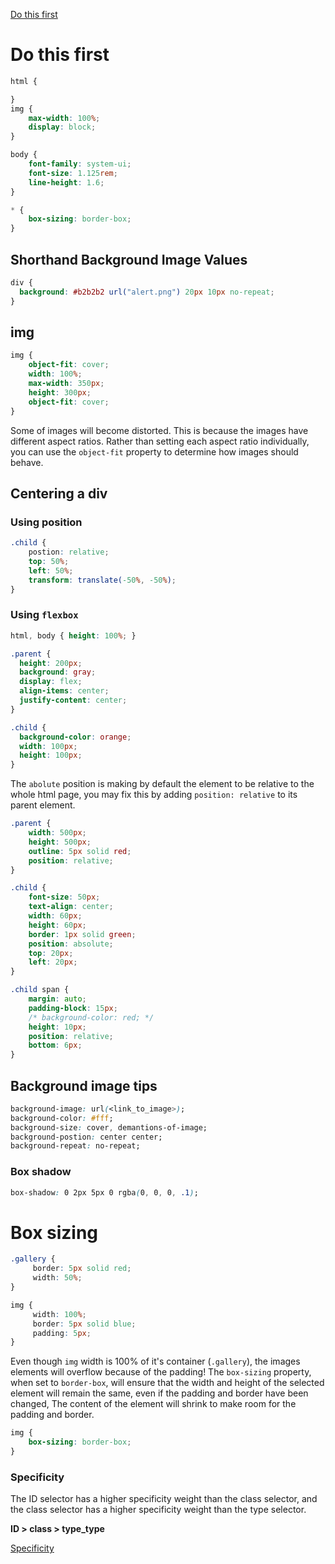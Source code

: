 
[Do this first](https://youtube.com/shorts/ydGti7sLVOc?si=0j_YuIfC0xMwP_0x)
# Do this first

```css
html {

}
img {
	max-width: 100%;
	display: block;
}

body {
	font-family: system-ui;
	font-size: 1.125rem;
	line-height: 1.6;
}

* {
	box-sizing: border-box;
}
```
## Shorthand Background Image Values

```css
div {
  background: #b2b2b2 url("alert.png") 20px 10px no-repeat;
}
```

## img

```css
img {
	object-fit: cover;
	width: 100%;
	max-width: 350px;
	height: 300px;
	object-fit: cover;
}
```

Some of images will become distorted. This is because the images have different aspect ratios. Rather than setting each aspect ratio individually, you can use the `object-fit` property to determine how images should behave.

## Centering a div

### Using position

```css
.child {
	postion: relative;
	top: 50%;
	left: 50%;
	transform: translate(-50%, -50%);
}
```

### Using `flexbox`

```css
html, body { height: 100%; }

.parent {
  height: 200px;
  background: gray;
  display: flex;
  align-items: center;
  justify-content: center;
}

.child {
  background-color: orange;
  width: 100px;
  height: 100px;
}
```

The `abolute` position is making by default the element to be relative to the whole html page, you may fix this by adding `position: relative` to its parent element.

```css
.parent {
    width: 500px;
    height: 500px;
    outline: 5px solid red;
    position: relative;
}

.child {
    font-size: 50px;
    text-align: center;
    width: 60px;
    height: 60px;
    border: 1px solid green;
    position: absolute;
    top: 20px;
    left: 20px;
}

.child span {
    margin: auto;
    padding-block: 15px;
    /* background-color: red; */
    height: 10px;
    position: relative;
    bottom: 6px;
}
```


## Background image tips

```css
background-image: url(<link_to_image>);
background-color: #fff;
background-size: cover, demantions-of-image;
background-postion: center center;
background-repeat: no-repeat;
```

### Box shadow

```css
box-shadow: 0 2px 5px 0 rgba(0, 0, 0, .1); 
```

# Box sizing

```css
.gallery {
	 border: 5px solid red;
	 width: 50%;
}

img {
	 width: 100%;
	 border: 5px solid blue;
	 padding: 5px;
}
```

Even though `img` width is 100% of it's container (`.gallery`), the images elements will overflow because of the padding!
The `box-sizing` property, when set to `border-box`, will ensure that the width and height of the selected element will remain the same, even if the padding and border have been changed, The content of the element will shrink to make room for the padding and border.

```css
img {
	box-sizing: border-box;
}
```
### Specificity

The ID selector has a higher specificity weight than the class selector, and the class selector has a higher specificity weight than the type selector.

**ID > class > type_type**

[Specificity ](https://specifishity.com/)
